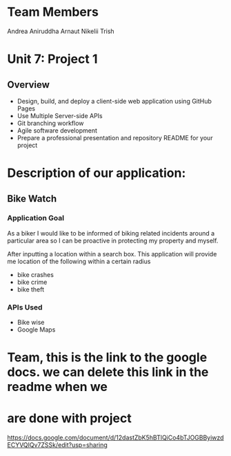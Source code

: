 # Team Members
Andrea 
Aniruddha 
Arnaut
Nikelii
Trish



# Unit 7: Project 1

## Overview
* Design, build, and deploy a client-side web application using GitHub Pages
* Use Multiple Server-side APIs
* Git branching workflow
* Agile software development
* Prepare a professional presentation and repository README for your project



# Description of our application:

## Bike Watch

### Application Goal
As a biker I would like to be informed of biking related incidents around a particular area so I can be proactive in protecting my property and myself.

After inputting a location within a search box. This application will provide me location of the following within a certain radius
* bike crashes
* bike crime
* bike theft 


### APIs Used
* Bike wise
* Google Maps





# Team,  this is the link to the google docs. we can delete this link in the readme when we 
# are done with project

https://docs.google.com/document/d/12dastZbK5hBTlQiCo4bTJOGBByiwzdECYVQIQv7ZSSk/edit?usp=sharing











